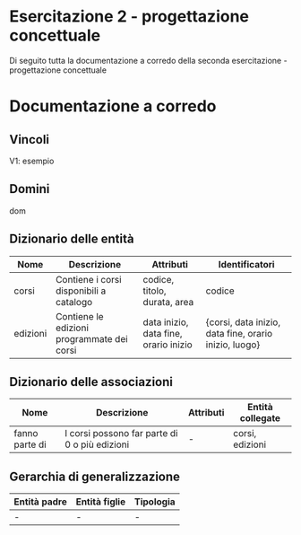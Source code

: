# Esercitazione 2 - progettazione concettuale
Di seguito tutta la documentazione a corredo della seconda esercitazione - progettazione concettuale

# Documentazione a corredo

## Vincoli
V1: esempio

## Domini
dom

## Dizionario delle entità
|Nome|Descrizione|Attributi|Identificatori|
|---|---|---|---|
|corsi|Contiene i corsi disponibili a catalogo|codice, titolo, durata, area|codice|
|edizioni|Contiene le edizioni programmate dei corsi|data inizio, data fine, orario inizio|{corsi, data inizio, data fine, orario inizio, luogo}|

## Dizionario delle associazioni
|Nome|Descrizione|Attributi|Entità collegate|
|---|---|---|---|
|fanno parte di|I corsi possono far parte di 0 o più edizioni|-|corsi, edizioni|

## Gerarchia di generalizzazione
|Entità padre|Entità figlie|Tipologia|
|---|---|---|
|-|-|-|